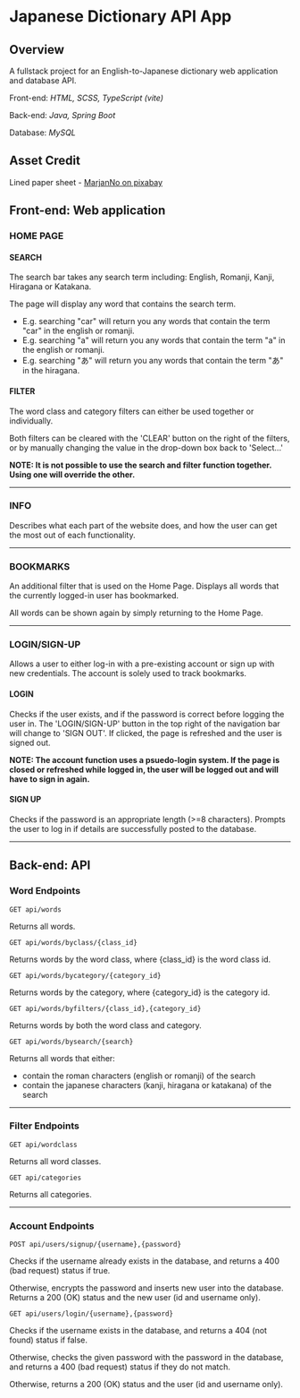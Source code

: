 # Japanese Dictionary API App

## Overview

A fullstack project for an English-to-Japanese dictionary web application and database API.

Front-end: _HTML, SCSS, TypeScript (vite)_

Back-end: _Java, Spring Boot_

Database: _MySQL_

## Asset Credit

Lined paper sheet - [MarjanNo on pixabay](https://pixabay.com/illustrations/paper-paper-clip-torn-lined-paper-5615944/)

## Front-end: Web application

### HOME PAGE

#### SEARCH

The search bar takes any search term including: English, Romanji, Kanji, Hiragana or Katakana.

The page will display any word that contains the search term.

-   E.g. searching "car" will return you any words that contain the term "car" in the english or romanji.
-   E.g. searching "a" will return you any words that contain the term "a" in the english or romanji.
-   E.g. searching "あ" will return you any words that contain the term "あ" in the hiragana.

#### FILTER

The word class and category filters can either be used together or individually.

Both filters can be cleared with the 'CLEAR' button on the right of the filters, or by manually changing the value in the drop-down box back to 'Select...'

**NOTE: It is not possible to use the search and filter function together. Using one will override the other.**

---

### INFO

Describes what each part of the website does, and how the user can get the most out of each functionality.

---

### BOOKMARKS

An additional filter that is used on the Home Page. Displays all words that the currently logged-in user has bookmarked.

All words can be shown again by simply returning to the Home Page.

---

### LOGIN/SIGN-UP

Allows a user to either log-in with a pre-existing account or sign up with new credentials. The account is solely used to track bookmarks.

#### LOGIN

Checks if the user exists, and if the password is correct before logging the user in. The 'LOGIN/SIGN-UP' button in the top right of the navigation bar will change to 'SIGN OUT'. If clicked, the page is refreshed and the user is signed out.

**NOTE: The account function uses a psuedo-login system. If the page is closed or refreshed while logged in, the user will be logged out and will have to sign in again.**

#### SIGN UP

Checks if the password is an appropriate length (>=8 characters). Prompts the user to log in if details are successfully posted to the database.

---

## Back-end: API

### Word Endpoints

    GET api/words

Returns all words.

    GET api/words/byclass/{class_id}

Returns words by the word class, where {class_id} is the word class id.

    GET api/words/bycategory/{category_id}

Returns words by the category, where {category_id} is the category id.

    GET api/words/byfilters/{class_id},{category_id}

Returns words by both the word class and category.

    GET api/words/bysearch/{search}

Returns all words that either:

-   contain the roman characters (english or romanji) of the search
-   contain the japanese characters (kanji, hiragana or katakana) of the search

---

### Filter Endpoints

    GET api/wordclass

Returns all word classes.

    GET api/categories

Returns all categories.

---

### Account Endpoints

    POST api/users/signup/{username},{password}

Checks if the username already exists in the database, and returns a 400 (bad request) status if true.

Otherwise, encrypts the password and inserts new user into the database. Returns a 200 (OK) status and the new user (id and username only).

    GET api/users/login/{username},{password}

Checks if the username exists in the database, and returns a 404 (not found) status if false.

Otherwise, checks the given password with the password in the database, and returns a 400 (bad request) status if they do not match.

Otherwise, returns a 200 (OK) status and the user (id and username only).
